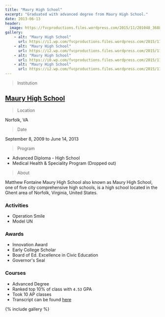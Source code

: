 ```yaml
---
title: "Maury High School"
excerpt: "Graduated with advanced degree from Maury High School."
date: 2013-06-13
header:
  image: https://fvcproductions.files.wordpress.com/2015/11/201048_3688026930399_442436614_o.jpg
gallery:
    - alt: "Maury High School"
      url: https://i1.wp.com/fvcproductions.files.wordpress.com/2015/11/201048_3688026930399_442436614_o.jpg?w=746&h=499&crop&ssl=1&zoom=2
    - alt: "Maury High School"
      url: https://i2.wp.com/fvcproductions.files.wordpress.com/2015/11/img_0849.jpg?w=246&h=184&crop&ssl=1&zoom=2
    - alt: "Maury High School"
      url: https://i0.wp.com/fvcproductions.files.wordpress.com/2015/11/img_0847.jpg?w=246&h=184&crop&ssl=1&zoom=2
    - alt: "Maury High School"
      url: https://i2.wp.com/fvcproductions.files.wordpress.com/2015/11/img_0848.jpg?w=496&h=372&crop&ssl=1&zoom=2
---
```


> Institution

## <a title="Maury High School" href="https://schools.nps.k12.va.us/mhs/" target="_blank" rel="noopener">Maury High School</a>

> Location

Norfolk, VA

> Date

September 8, 2009 to June 14, 2013

> Program

- Advanced Diploma - High School
- Medical Health & Speciality Program (Dropped out)

> About

Matthew Fontaine Maury High School also known as Maury High School, one of five city comprehensive high schools, is a high school located in the Ghent area of Norfolk, Virginia, United States.

### Activities

- Operation Smile
- Model UN

### Awards

- Innovation Award
- Early College Scholar
- Board of Ed. Excellence in Civic Education
- Governor's Seal

### Courses

- Advanced Degree
- Ranked top 10% of class with `4.53` GPA
- Took 10 AP classes
- Transcript can be found [here](https://www.scribd.com/document/353206754/High-School-Transcript)

{% include gallery %}